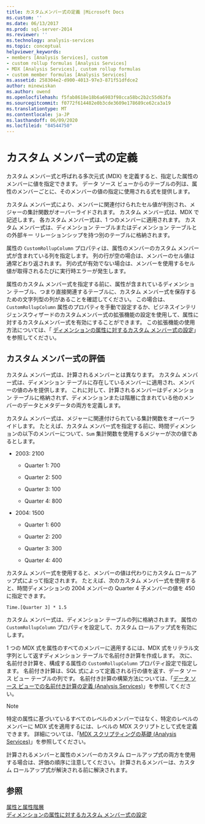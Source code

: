 ```yaml
---
title: カスタムメンバー式の定義 |Microsoft Docs
ms.custom: ''
ms.date: 06/13/2017
ms.prod: sql-server-2014
ms.reviewer: ''
ms.technology: analysis-services
ms.topic: conceptual
helpviewer_keywords:
- members [Analysis Services], custom
- custom rollup formulas [Analysis Services]
- MDX [Analysis Services], custom rollup formulas
- custom member formulas [Analysis Services]
ms.assetid: 258304e2-d900-4013-97e3-871f51dfdce2
author: minewiskan
ms.author: owend
ms.openlocfilehash: f5fab8618e18b6a6983f98cca58bc2b2c55d63fa
ms.sourcegitcommit: f0772f614482e0b3cde3609e178689ce62ca3a19
ms.translationtype: MT
ms.contentlocale: ja-JP
ms.lasthandoff: 06/09/2020
ms.locfileid: "84544750"
---
```

# <a name="define-custom-member-formulas"></a>カスタム メンバー式の定義
  カスタム メンバー式と呼ばれる多次元式 (MDX) を定義すると、指定した属性のメンバーに値を指定できます。 データ ソース ビューからのテーブルの列は、属性のメンバーごとに、そのメンバーの値の指定に使用される式を提供します。  
  
 カスタム メンバー式により、メンバーに関連付けられたセル値が判別され、メジャーの集計関数がオーバーライドされます。 カスタム メンバー式は、MDX で記述します。 各カスタム メンバー式は、1 つのメンバーに適用されます。 カスタム メンバー式は、ディメンション テーブルまたはディメンション テーブルとの外部キー リレーションシップを持つ別のテーブルに格納されます。  
  
 属性の `CustomRollupColumn` プロパティは、属性のメンバーのカスタム メンバー式が含まれている列を指定します。 列の行が空の場合は、メンバーのセル値は通常どおり返されます。 列の式が有効でない場合は、メンバーを使用するセル値が取得されるたびに実行時エラーが発生します。  
  
 属性のカスタム メンバー式を指定する前に、属性が含まれているディメンション テーブル、つまり直接関連するテーブルに、カスタム メンバー式を保存するための文字列型の列があることを確認してください。 この場合は、 `CustomRollupColumn` 属性のプロパティを手動で設定するか、ビジネスインテリジェンスウィザードのカスタムメンバー式の拡張機能の設定を使用して、属性に対するカスタムメンバー式を有効にすることができます。 この拡張機能の使用方法については、「 [ディメンションの属性に対するカスタム メンバー式の設定](bi-wizard-custom-member-formulas-for-attributes-in-a-dimension.md)」を参照してください。  
  
## <a name="evaluating-custom-member-formulas"></a>カスタム メンバー式の評価  
 カスタム メンバー式は、計算されるメンバーとは異なります。 カスタム メンバー式は、ディメンション テーブルに存在しているメンバーに適用され、メンバーの値のみを提供します。 これに対して、計算されるメンバーはディメンション テーブルに格納されず、ディメンションまたは階層に含まれている他のメンバーのデータとメタデータの両方を定義します。  
  
 カスタム メンバー式は、メジャーに関連付けられている集計関数をオーバーライドします。 たとえば、カスタム メンバー式を指定する前に、時間ディメンションの以下のメンバーについて、`Sum` 集計関数を使用するメジャーが次の値であるとします。  
  
-   2003: 2100  
  
    -   Quarter 1: 700  
  
    -   Quarter 2: 500  
  
    -   Quarter 3: 100  
  
    -   Quarter 4: 800  
  
-   2004: 1500  
  
    -   Quarter 1: 600  
  
    -   Quarter 2: 200  
  
    -   Quarter 3: 300  
  
    -   Quarter 4: 400  
  
 カスタム メンバー式を使用すると、メンバーの値は代わりにカスタム ロールアップ式によって指定されます。 たとえば、次のカスタム メンバー式を使用すると、時間ディメンションの 2004 メンバーの Quarter 4 子メンバーの値を 450 に指定できます。  
  
```  
Time.[Quarter 3] * 1.5  
```  
  
 カスタム メンバー式は、ディメンション テーブルの列に格納されます。 属性の `CustomRollupColumn` プロパティを設定して、カスタム ロールアップ式を有効にします。  
  
 1 つの MDX 式を属性のすべてのメンバーに適用するには、MDX 式をリテラル文字列として返すディメンション テーブルで名前付き計算を作成します。 次に、名前付き計算を、構成する属性の `CustomRollupColumn` プロパティ設定で指定します。 名前付き計算は、SQL 式によって定義される行の値を返す、データ ソース ビュー テーブルの列です。 名前付き計算の構築方法については、「[データ ソース ビューでの名前付き計算の定義 (Analysis Services)](define-named-calculations-in-a-data-source-view-analysis-services.md)」を参照してください。  
  
> [!NOTE]  
>  特定の属性に基づいているすべてのレベルのメンバーではなく、特定のレベルのメンバーに MDX 式を適用するには、レベルの MDX スクリプトとして式を定義できます。 詳細については、「[MDX スクリプティングの基礎 (Analysis Services)](mdx/mdx-scripting-fundamentals-analysis-services.md)」を参照してください。  
  
 計算されるメンバーと属性のメンバーのカスタム ロールアップ式の両方を使用する場合は、評価の順序に注意してください。 計算されるメンバーは、カスタム ロールアップ式が解決される前に解決されます。  
  
## <a name="see-also"></a>参照  
 [属性と属性階層](../multidimensional-models-olap-logical-dimension-objects/attributes-and-attribute-hierarchies.md)   
 [ディメンションの属性に対するカスタム メンバー式の設定](bi-wizard-custom-member-formulas-for-attributes-in-a-dimension.md)  
  
  
